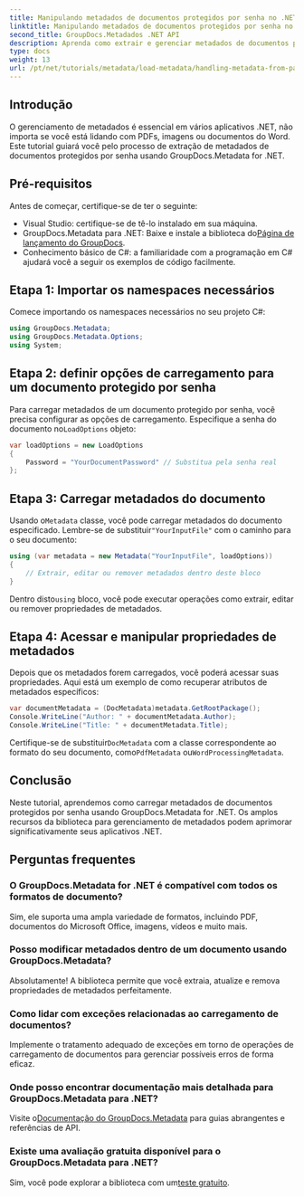 ```yaml
---
title: Manipulando metadados de documentos protegidos por senha no .NET
linktitle: Manipulando metadados de documentos protegidos por senha no .NET
second_title: GroupDocs.Metadados .NET API
description: Aprenda como extrair e gerenciar metadados de documentos protegidos por senha de forma eficiente usando GroupDocs.Metadata for .NET. Este tutorial abrangente abrange etapas essenciais, incluindo configuração de opções de carga, acesso a propriedades de metadados.
type: docs
weight: 13
url: /pt/net/tutorials/metadata/load-metadata/handling-metadata-from-password-protected-document/
---
```

## Introdução

O gerenciamento de metadados é essencial em vários aplicativos .NET, não importa se você está lidando com PDFs, imagens ou documentos do Word. Este tutorial guiará você pelo processo de extração de metadados de documentos protegidos por senha usando GroupDocs.Metadata for .NET.

## Pré-requisitos

Antes de começar, certifique-se de ter o seguinte:

- Visual Studio: certifique-se de tê-lo instalado em sua máquina.
-  GroupDocs.Metadata para .NET: Baixe e instale a biblioteca do[Página de lançamento do GroupDocs](https://releases.groupdocs.com/metadata/net/).
- Conhecimento básico de C#: a familiaridade com a programação em C# ajudará você a seguir os exemplos de código facilmente.

## Etapa 1: Importar os namespaces necessários

Comece importando os namespaces necessários no seu projeto C#:

```csharp
using GroupDocs.Metadata;
using GroupDocs.Metadata.Options;
using System;
```

## Etapa 2: definir opções de carregamento para um documento protegido por senha

 Para carregar metadados de um documento protegido por senha, você precisa configurar as opções de carregamento. Especifique a senha do documento no`LoadOptions` objeto:

```csharp
var loadOptions = new LoadOptions
{
    Password = "YourDocumentPassword" // Substitua pela senha real
};
```

## Etapa 3: Carregar metadados do documento

 Usando o`Metadata` classe, você pode carregar metadados do documento especificado. Lembre-se de substituir`"YourInputFile"` com o caminho para o seu documento:

```csharp
using (var metadata = new Metadata("YourInputFile", loadOptions))
{
    // Extrair, editar ou remover metadados dentro deste bloco
}
```

 Dentro disto`using` bloco, você pode executar operações como extrair, editar ou remover propriedades de metadados.

## Etapa 4: Acessar e manipular propriedades de metadados

Depois que os metadados forem carregados, você poderá acessar suas propriedades. Aqui está um exemplo de como recuperar atributos de metadados específicos:

```csharp
var documentMetadata = (DocMetadata)metadata.GetRootPackage();
Console.WriteLine("Author: " + documentMetadata.Author);
Console.WriteLine("Title: " + documentMetadata.Title);
```

 Certifique-se de substituir`DocMetadata` com a classe correspondente ao formato do seu documento, como`PdfMetadata` ou`WordProcessingMetadata`.

## Conclusão

Neste tutorial, aprendemos como carregar metadados de documentos protegidos por senha usando GroupDocs.Metadata for .NET. Os amplos recursos da biblioteca para gerenciamento de metadados podem aprimorar significativamente seus aplicativos .NET.

## Perguntas frequentes

### O GroupDocs.Metadata for .NET é compatível com todos os formatos de documento?
Sim, ele suporta uma ampla variedade de formatos, incluindo PDF, documentos do Microsoft Office, imagens, vídeos e muito mais.

### Posso modificar metadados dentro de um documento usando GroupDocs.Metadata?
Absolutamente! A biblioteca permite que você extraia, atualize e remova propriedades de metadados perfeitamente.

### Como lidar com exceções relacionadas ao carregamento de documentos?
Implemente o tratamento adequado de exceções em torno de operações de carregamento de documentos para gerenciar possíveis erros de forma eficaz.

### Onde posso encontrar documentação mais detalhada para GroupDocs.Metadata para .NET?
 Visite o[Documentação do GroupDocs.Metadata](https://reference.groupdocs.com/metadata/net/) para guias abrangentes e referências de API.

### Existe uma avaliação gratuita disponível para o GroupDocs.Metadata para .NET?
 Sim, você pode explorar a biblioteca com um[teste gratuito](https://releases.groupdocs.com/).